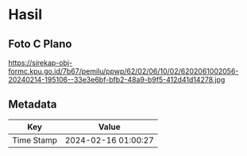 # Hasil

## Foto C Plano

https://sirekap-obj-formc.kpu.go.id/7b67/pemilu/ppwp/62/02/06/10/02/6202061002056-20240214-195106--33e3e6bf-bfb2-48a9-b9f5-412d41d14278.jpg


## Metadata

| Key        | Value               |
| ---------- | ------------------- |
| Time Stamp | 2024-02-16 01:00:27 |



